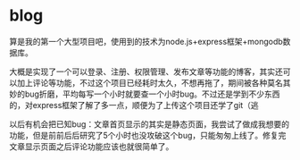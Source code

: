 # blog
算是我的第一个大型项目吧，使用到的技术为node.js+express框架+mongodb数据库。

大概是实现了一个可以登录、注册、权限管理、发布文章等功能的博客，其实还可以加上评论等功能，不过这个项目已经耗时太久，不想再拖了，期间被各种莫名其妙的bug折磨，平均每写一个小时就要查一个小时bug。不过还是学到不少东西的，对express框架了解了多一点，顺便为了上传这个项目还学了git（逃

以后有机会把已知bug：文章首页显示的其实是静态页面，我尝试了做成我想要的功能，但是前前后后研究了5个小时也没攻破这个bug，只能匆匆上线了。修复完文章显示页面之后评论功能应该也就很简单了。 
